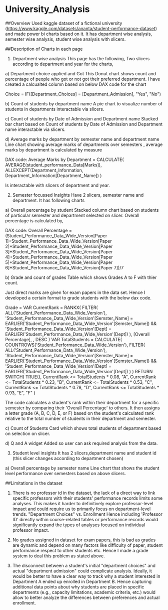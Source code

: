# University_Analysis
##Overview
Used kaggle dataset of a fictional university (https://www.kaggle.com/datasets/ananta/student-performance-dataset) and made power bi charts based on it.
It has department wise analysis, semester wise analysis, student wise analysis with slicers.


##Description of Charts in each page
1. Department wise analysis
This page has the following,
Two slicers according to department and year for the charts,

a) Department choice applied and Got
  This Donut chart shows count and percentage of people who got or not got their preferred department.
  I have created a calcualted column based on below DAX code for the chart

  Choice = IF([Department_Choices] = [Department_Admission], "Yes", "No")


b) Count of students by department name
  A pie chart to visualize number of students in departments interactable via slicers.


c) Count of students by Date of Admission and Department name
  Stacked bar chart based on Count of students by Date of Admission and Department name interactable via slicers.
  

d) Average marks by department by semester name and department name
  Line chart showing average marks of departments over semesters , average marks by department is calculated by measure 

DAX code:
Average Marks by Department = 
CALCULATE(
   AVERAGE(student_performance_Data[Marks]),
   ALLEXCEPT(Department_Information, Department_Information[Department_Name]) 
)

 Is interactable with slicers of department and year.


 2. Semester focussed Insights
 Have 2 slicers, semester name and department. It has following charts

a) Overall percentage by student 
Stacked column chart based on students of particular semester and department selected on slicer.
Overall percentage is calculated by,

DAX code: 
Overall Percentage = (Student_Performance_Data_Wide_Version[Paper 1]+Student_Performance_Data_Wide_Version[Paper 2]+Student_Performance_Data_Wide_Version[Paper 3]+Student_Performance_Data_Wide_Version[Paper 4]+Student_Performance_Data_Wide_Version[Paper 5]+Student_Performance_Data_Wide_Version[Paper 6]+Student_Performance_Data_Wide_Version[Paper 7])/7


b) Grade and count of grades
 Table which shows Grades A to F with thier count. 

 Just direct marks are given for exam papers in the data set. Hence I developed a certain format to grade students with the below dax code.

   Grade = 
VAR CurrentRank = 
    RANKX(
        FILTER(
            ALL('Student_Performance_Data_Wide_Version'),
            'Student_Performance_Data_Wide_Version'[Semster_Name] = EARLIER('Student_Performance_Data_Wide_Version'[Semster_Name]) &&
            'Student_Performance_Data_Wide_Version'[Dept] = EARLIER('Student_Performance_Data_Wide_Version'[Dept])
        ),
        [Overall Percentage],
        ,
        DESC
    )
VAR TotalStudents = 
    CALCULATE(
        COUNTROWS('Student_Performance_Data_Wide_Version'),
        FILTER(
            ALL('Student_Performance_Data_Wide_Version'),
            'Student_Performance_Data_Wide_Version'[Semster_Name] = EARLIER('Student_Performance_Data_Wide_Version'[Semster_Name]) &&
            'Student_Performance_Data_Wide_Version'[Dept] = EARLIER('Student_Performance_Data_Wide_Version'[Dept])
        )
    )
RETURN
    SWITCH(
        TRUE(),
        CurrentRank <= TotalStudents * 0.08, "A",
        CurrentRank <= TotalStudents * 0.23, "B",
        CurrentRank <= TotalStudents * 0.53, "C",
        CurrentRank <= TotalStudents * 0.78, "D", 
        CurrentRank <= TotalStudents * 0.93, "E", 
        "F" 
    ) 

The code calculates a student's rank within their department for a specific semester by comparing their 'Overall Percentage' to others.
It then assigns a letter grade (A, B, C, D, E, or F)  based on the student's calculated rank relative to the total number of students in their department and semester.


c) Count of Students
Card which shows total students of department based on selection on slicer.


d) Q and A widget 
 Added so user can ask required analysis from the data.



3. Student level insights
It has 2 slicers,department name and student id (this slicer changes according to department chosen)

a) Overall percentage by semester name
Line chart that shows the student level performance over semesters based on above slicers.



##Limitations in the dataset
1. There is no professor id in the dataset, the lack of a direct way to link specific professors with their students' performance records limits some analyses. This makes it harder to definitively explore professor-level impact and could require us to primarily focus on department-level trends.
"Department Choices" vs. Enrollment 
Hence including 'Professor ID' directly within course-related tables or performance records would significantly expand the types of analyses focused on individual professor impact.
   

2. No grades assigned in dataset for exam papers, this is bad as grades are dynamic and depend on many factors like difficulty of paper, student performance respect to other students etc. Hence I made a grade system to deal this problem as stated above.


3. The disconnect between a student's initial "department choices" and actual "department admission" could complicate analysis. Ideally, it would be better to have a clear way to track why a student interested in Department A ended up enrolled in Department B. Hence capturing additional data points about why students are placed in specific departments (e.g., capacity limitations, academic criteria, etc.) would allow to better analyze the differences between preferences and actual enrollment.
